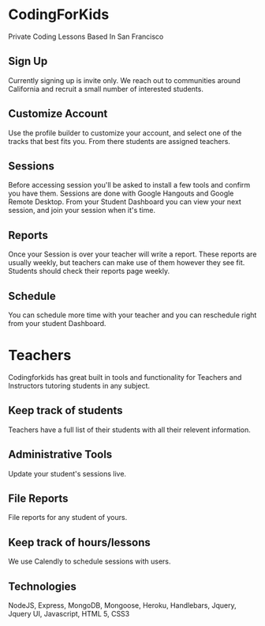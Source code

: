 # CodingForKids
Private Coding Lessons Based In San Francisco

## Sign Up
Currently signing up is invite only. We reach out to communities around California and recruit a small number of interested students.

## Customize Account
Use the profile builder to customize your account, and select one of the tracks that best fits you. From there students are assigned teachers.

## Sessions
Before accessing session you'll be asked to install a few tools and confirm you have them. Sessions are done with Google Hangouts and Google Remote Desktop. From your Student Dashboard you can view your next session, and join your session when it's time.

## Reports
Once your Session is over your teacher will write a report. These reports are usually weekly, but teachers can make use of them however they see fit. Students should check their reports page weekly.

## Schedule
You can schedule more time with your teacher and you can reschedule right from your student Dashboard.

# Teachers
Codingforkids has great built in tools and functionality for Teachers and Instructors tutoring students in any subject.

## Keep track of students
Teachers have a full list of their students with all their relevent information. 

## Administrative Tools
Update your student's sessions live. 

## File Reports
File reports for any student of yours.

## Keep track of hours/lessons
We use Calendly to schedule sessions with users.

## Technologies
NodeJS, Express, MongoDB, Mongoose, Heroku, Handlebars, Jquery, Jquery UI, Javascript, HTML 5, CSS3

